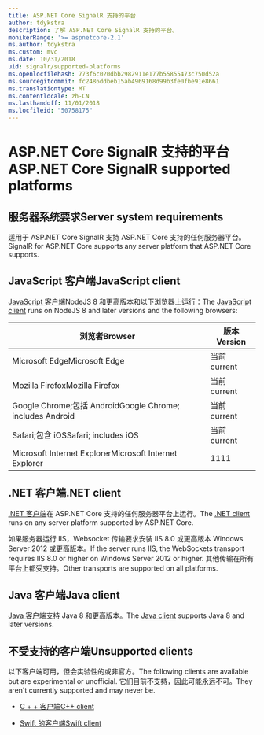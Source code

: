 ```yaml
---
title: ASP.NET Core SignalR 支持的平台
author: tdykstra
description: 了解 ASP.NET Core SignalR 支持的平台。
monikerRange: '>= aspnetcore-2.1'
ms.author: tdykstra
ms.custom: mvc
ms.date: 10/31/2018
uid: signalr/supported-platforms
ms.openlocfilehash: 773f6c020dbb2982911e177b55855473c750d52a
ms.sourcegitcommit: fc2486ddbeb15ab4969168d99b3fe0fbe91e8661
ms.translationtype: MT
ms.contentlocale: zh-CN
ms.lasthandoff: 11/01/2018
ms.locfileid: "50758175"
---
```

# <a name="aspnet-core-signalr-supported-platforms"></a><span data-ttu-id="585a5-103">ASP.NET Core SignalR 支持的平台</span><span class="sxs-lookup"><span data-stu-id="585a5-103">ASP.NET Core SignalR supported platforms</span></span>

## <a name="server-system-requirements"></a><span data-ttu-id="585a5-104">服务器系统要求</span><span class="sxs-lookup"><span data-stu-id="585a5-104">Server system requirements</span></span>

<span data-ttu-id="585a5-105">适用于 ASP.NET Core SignalR 支持 ASP.NET Core 支持的任何服务器平台。</span><span class="sxs-lookup"><span data-stu-id="585a5-105">SignalR for ASP.NET Core supports any server platform that ASP.NET Core supports.</span></span>

## <a name="javascript-client"></a><span data-ttu-id="585a5-106">JavaScript 客户端</span><span class="sxs-lookup"><span data-stu-id="585a5-106">JavaScript client</span></span>

<span data-ttu-id="585a5-107">[JavaScript 客户端](https://www.npmjs.com/package/@aspnet/signalr)NodeJS 8 和更高版本和以下浏览器上运行：</span><span class="sxs-lookup"><span data-stu-id="585a5-107">The [JavaScript client](https://www.npmjs.com/package/@aspnet/signalr) runs on NodeJS 8 and later versions and the following browsers:</span></span>

| <span data-ttu-id="585a5-108">浏览者</span><span class="sxs-lookup"><span data-stu-id="585a5-108">Browser</span></span>                         | <span data-ttu-id="585a5-109">版本</span><span class="sxs-lookup"><span data-stu-id="585a5-109">Version</span></span> |
| ------------------------------- | ------- |
| <span data-ttu-id="585a5-110">Microsoft Edge</span><span class="sxs-lookup"><span data-stu-id="585a5-110">Microsoft Edge</span></span>                  | <span data-ttu-id="585a5-111">当前</span><span class="sxs-lookup"><span data-stu-id="585a5-111">current</span></span> |
| <span data-ttu-id="585a5-112">Mozilla Firefox</span><span class="sxs-lookup"><span data-stu-id="585a5-112">Mozilla Firefox</span></span>                 | <span data-ttu-id="585a5-113">当前</span><span class="sxs-lookup"><span data-stu-id="585a5-113">current</span></span> |
| <span data-ttu-id="585a5-114">Google Chrome;包括 Android</span><span class="sxs-lookup"><span data-stu-id="585a5-114">Google Chrome; includes Android</span></span> | <span data-ttu-id="585a5-115">当前</span><span class="sxs-lookup"><span data-stu-id="585a5-115">current</span></span> |
| <span data-ttu-id="585a5-116">Safari;包含 iOS</span><span class="sxs-lookup"><span data-stu-id="585a5-116">Safari; includes iOS</span></span>            | <span data-ttu-id="585a5-117">当前</span><span class="sxs-lookup"><span data-stu-id="585a5-117">current</span></span> |
| <span data-ttu-id="585a5-118">Microsoft Internet Explorer</span><span class="sxs-lookup"><span data-stu-id="585a5-118">Microsoft Internet Explorer</span></span>     | <span data-ttu-id="585a5-119">11</span><span class="sxs-lookup"><span data-stu-id="585a5-119">11</span></span>      |
 
## <a name="net-client"></a><span data-ttu-id="585a5-120">.NET 客户端</span><span class="sxs-lookup"><span data-stu-id="585a5-120">.NET client</span></span>

<span data-ttu-id="585a5-121">[.NET 客户端](https://www.nuget.org/packages/Microsoft.AspNetCore.SignalR/)在 ASP.NET Core 支持的任何服务器平台上运行。</span><span class="sxs-lookup"><span data-stu-id="585a5-121">The [.NET client](https://www.nuget.org/packages/Microsoft.AspNetCore.SignalR/) runs on any server platform supported by ASP.NET Core.</span></span>

<span data-ttu-id="585a5-122">如果服务器运行 IIS，Websocket 传输要求安装 IIS 8.0 或更高版本 Windows Server 2012 或更高版本。</span><span class="sxs-lookup"><span data-stu-id="585a5-122">If the server runs IIS, the WebSockets transport requires IIS 8.0 or higher on Windows Server 2012 or higher.</span></span> <span data-ttu-id="585a5-123">其他传输在所有平台上都受支持。</span><span class="sxs-lookup"><span data-stu-id="585a5-123">Other transports are supported on all platforms.</span></span>

## <a name="java-client"></a><span data-ttu-id="585a5-124">Java 客户端</span><span class="sxs-lookup"><span data-stu-id="585a5-124">Java client</span></span>

<span data-ttu-id="585a5-125">[Java 客户端](https://search.maven.org/artifact/com.microsoft.aspnet/signalr)支持 Java 8 和更高版本。</span><span class="sxs-lookup"><span data-stu-id="585a5-125">The [Java client](https://search.maven.org/artifact/com.microsoft.aspnet/signalr) supports Java 8 and later versions.</span></span>

## <a name="unsupported-clients"></a><span data-ttu-id="585a5-126">不受支持的客户端</span><span class="sxs-lookup"><span data-stu-id="585a5-126">Unsupported clients</span></span>

<span data-ttu-id="585a5-127">以下客户端可用，但会实验性的或非官方。</span><span class="sxs-lookup"><span data-stu-id="585a5-127">The following clients are available but are experimental or unofficial.</span></span> <span data-ttu-id="585a5-128">它们目前不支持，因此可能永远不可。</span><span class="sxs-lookup"><span data-stu-id="585a5-128">They aren't currently supported and may never be.</span></span>

* [<span data-ttu-id="585a5-129">C + + 客户端</span><span class="sxs-lookup"><span data-stu-id="585a5-129">C++ client</span></span>](https://github.com/aspnet/SignalR/tree/master/clients/cpp)

* [<span data-ttu-id="585a5-130">Swift 的客户端</span><span class="sxs-lookup"><span data-stu-id="585a5-130">Swift client</span></span>](https://github.com/moozzyk/SignalR-Client-Swift)
